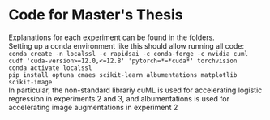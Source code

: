 # Code for Master's Thesis
Explanations for each experiment can be found in the folders.\
Setting up a conda environment like this should allow running all code:\
```conda create -n localssl -c rapidsai -c conda-forge -c nvidia cuml cudf 'cuda-version>=12.0,<=12.8' 'pytorch=*=*cuda*' torchvision```\
```conda activate localssl```\
```pip install optuna cmaes scikit-learn albumentations matplotlib scikit-image```\
In particular, the non-standard librariy cuML is used for accelerating logistic regression in experiments 2 and 3, and albumentations is used for accelerating image augmentations in experiment 2
